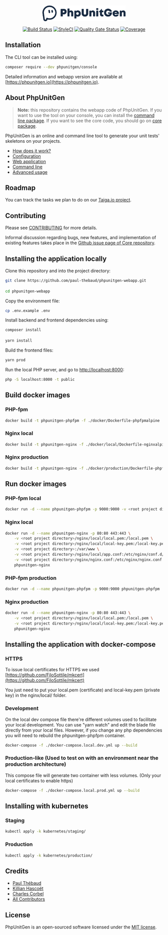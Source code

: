 <p align="center"><img src="https://raw.githubusercontent.com/paul-thebaud/phpunitgen-webapp/master/resources/svg/logo.svg?sanitize=true" alt="PhpUnitGen" height="50"></p>

<p align="center">
<a href="https://travis-ci.org/paul-thebaud/phpunitgen-webapp" target="_blank"><img src="https://travis-ci.org/paul-thebaud/phpunitgen-webapp.svg?branch=master" alt="Build Status"></a>
<a href="https://github.styleci.io/repos/190246860" target="_blank"><img src="https://github.styleci.io/repos/190246860/shield?branch=master&style=flat" alt="StyleCI"></a>
<a href="https://sonarcloud.io/dashboard?id=paul-thebaud_phpunitgen-webapp" target="_blank"><img src="https://sonarcloud.io/api/project_badges/measure?project=paul-thebaud_phpunitgen-webapp&metric=alert_status" alt="Quality Gate Status"></a>
<a href="https://sonarcloud.io/dashboard?id=paul-thebaud_phpunitgen-webapp" target="_blank"><img src="https://sonarcloud.io/api/project_badges/measure?project=paul-thebaud_phpunitgen-webapp&metric=coverage" alt="Coverage"></a>
</p>

## Installation

The CLI tool can be installed using:
```bash
composer require --dev phpunitgen/console
```

Detailed information and webapp version are available at
[https://phpunitgen.io](https://phpunitgen.io).

## About PhpUnitGen

> **Note:** this repository contains the webapp code of PhpUnitGen. If you want to use
> the tool on your console, you can install the
> [command line package](https://github.com/paul-thebaud/phpunitgen-console). 
> If you want to see the core code, you should go on
> [core package](https://github.com/paul-thebaud/phpunitgen-core).

PhpUnitGen is an online and command line tool to generate your unit tests'
skeletons on your projects.

- [How does it work?](https://phpunitgen.io/docs#/en/how-does-it-work)
- [Configuration](https://phpunitgen.io/docs#/en/configuration)
- [Web application](https://phpunitgen.io/docs#/en/webapp)
- [Command line](https://phpunitgen.io/docs#/en/command-line)
- [Advanced usage](https://phpunitgen.io/docs#/en/advanced-usage)

## Roadmap

You can track the tasks we plan to do on our
[Taiga.io project](https://tree.taiga.io/project/paul-thebaud-phpunitgen/kanban).

## Contributing

Please see [CONTRIBUTING](CONTRIBUTING.md) for more details.

Informal discussion regarding bugs, new features, and implementation of
existing features takes place in the
[Github issue page of Core repository](https://github.com/paul-thebaud/phpunitgen-core/issues).

## Installing the application locally

Clone this repository and into the project directory:

```bash
git clone https://github.com/paul-thebaud/phpunitgen-webapp.git

cd phpunitgen-webapp
```

Copy the environment file:

```bash
cp .env.example .env
```

Install backend and frontend dependencies using:

```bash
composer install

yarn install
```

Build the frontend files:

```bash
yarn prod
```

Run the local PHP server, and go to [http://localhost:8000](http://localhost:8000):

```bash
php -S localhost:8000 -t public
```

## Build docker images

### PHP-fpm

```bash
docker build -t phpunitgen-phpfpm -f ./docker/Dockerfile-phpfpmalpine .
```

### Nginx local

```bash
docker build -t phpunitgen-nginx -f ./docker/local/Dockerfile-nginxalpine .
```

### Nginx production

```bash
docker build -t phpunitgen-nginx -f ./docker/production/Dockerfile-phpfpmalpine .
```

## Run docker images

### PHP-fpm local

```bash
docker run -d --name phpunitgen-phpfpm -p 9000:9000 -v <root project directory>:/var/wwww phpunitgen-phpfpm
```

### Nginx local
```bash
docker run -d --name phpunitgen-nginx -p 80:80 443:443 \
    -v <root project directory>/nginx/local/local.pem:/local.pem \
    -v <root project directory>/nginx/local/local-key.pem:/local-key.pem \
    -v <root project directory>:/var/www \
    -v <root project directory>/nginx/local/app.conf:/etc/nginx/conf.d/default.conf \
    -v <root project directory>/nginx/nginx.conf:/etc/nginx/nginx.conf \
    phpunitgen-nginx
```

### PHP-fpm production

```bash
docker run -d --name phpunitgen-phpfpm -p 9000:9000 phpunitgen-phpfpm
```

### Nginx production
```bash
docker run -d --name phpunitgen-nginx -p 80:80 443:443 \
    -v <root project directory>/nginx/local/local.pem:/local.pem \
    -v <root project directory>/nginx/local/local-key.pem:/local-key.pem \
    phpunitgen-nginx
```

## Installing the application with docker-compose

### HTTPS

To issue local certificates for HTTPS we used [https://github.com/FiloSottile/mkcert](https://github.com/FiloSottile/mkcert)

You just need to put your local.pem (certificate) and local-key.pem (private key) in the nginx/local/ folder.

### Development

On the local dev compose file there're different volumes used to facilitate your local development.
You can use "yarn watch" and edit the blade file directly from your local files.
However, if you change any php dependencies you will need to rebuild the phpunitgen-phpfpm container.

```bash
docker-compose -f ./docker-compose.local.dev.yml up --build
```

### Production-like (Used to test on with an environment near the production architecture)

This compose file will generate two container with less volumes. (Only your local certificates to enable https)

```bash
docker-compose -f ./docker-compose.local.prod.yml up --build
```

## Installing with kubernetes

### Staging

```bash
kubectl apply -k kubernetes/staging/
```

### Production

```bash
kubectl apply -k kubernetes/production/
```

## Credits

- [Paul Thébaud](https://github/paul-thebaud)
- [Killian Hascoët](https://github.com/KillianH)
- [Charles Corbel](https://dribbble.com/CorbelC)
- [All Contributors](https://github.com/paul-thebaud/phpunitgen-core/graphs/contributors)

## License

PhpUnitGen is an open-sourced software licensed under the
[MIT license](https://opensource.org/licenses/MIT).
